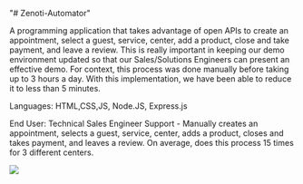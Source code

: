 "# Zenoti-Automator" 

A programming application that takes advantage of open APIs to create an appointment, select a guest, service, center, add a product, close and take payment, and leave a review. This is really important in keeping our demo environment updated so that our Sales/Solutions Engineers can present an effective demo. For context, this process was done manually before taking up to 3 hours a day. With this implementation, we have been able to reduce it to less than 5 minutes.

Languages: 
HTML,CSS,JS, Node.JS, Express.js

End User:
Technical Sales Engineer Support - Manually creates an appointment, selects a guest, service, center, adds a product, closes and takes payment, and leaves a review. On average, does this process 15 times for 3 different centers.

<img src="https://user-images.githubusercontent.com/29704847/97363207-73e0bc80-185f-11eb-94ee-66865ea86d31.PNG">
